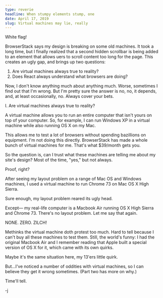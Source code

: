 ```yaml
---
type: reverie
headline: When stumpy elements stump, one
date: April 17, 2019
slug: Virtual machines may lie, really
---
```


White flag!

BrowserStack says my design is breaking on some old machines. It took a long time, but I finally realized that a second hidden scrollbar is being added to an element that allows uers to scroll content too long for the page. This creates an ugly gap, and brings up two questions: 

1. Are virtual machines always true to reality?
2. Does React always understand what browsers are doing?

Now, I don't know anything much about anything much. Worse, sometimes I find out that I'm wrong. But I'm pretty sure the answer is no, no, it depends, and, at least occasionally, no. Always cover your bets.

I. Are virtual machines always true to reality?

A virtual machine allows you to run an entire computer that isn't yours on top of your computer. So, for example, I can run Windows XP in a virtual machine while also running OS X on my Mac.

This allows me to test a lot of browsers without spending bazillions on equipment. I'm not doing this directly. BrowserStack has made a whole bunch of virtual machines for me. That's what $39/month gets you.

So the question is, can I trust what these machines are telling me about my site's design? Most of the time, "yes," but not always.

Proof, right? 

After seeing my layout problem on a range of Mac OS and Windows machines, I used a virtual machine to run Chrome 73 on Mac OS X High Sierra. 

Sure enough, my layout problem reared its ugly head.

Except— my real-life computer is a Macbook Air running OS X High Sierra and Chrome 73. There's no layout problem. Let me say that again.

NONE. ZERO. ZILCH!

Methinks the virtual machine doth protest too much. Hard to tell because I can't buy all these machines to test them. Still, the world's funny: I had the original Macbook Air and I remember reading that Apple built a special version of OS X for it, which came with its own quirks.

Maybe it's the same situation here, my 13'ers little quirk.

But...I've noticed a number of oddities with virtual machines, so I can believe they get it wrong sometimes. (Part two has more on why.)

Time'll tell.

-j
